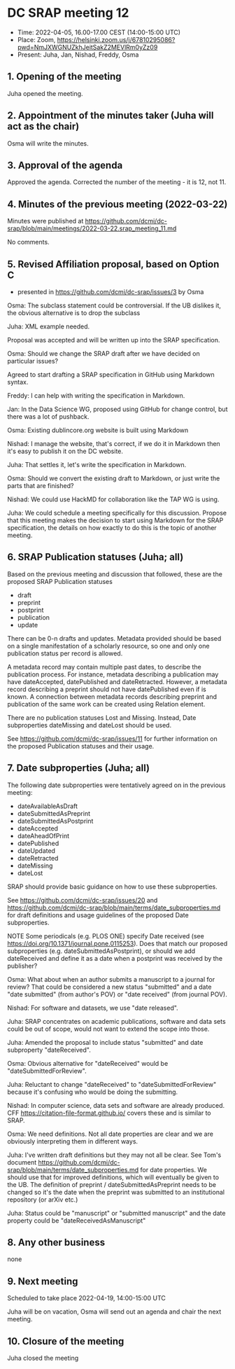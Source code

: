 # DC SRAP meeting 12

* Time: 2022-04-05, 16.00-17.00 CEST (14:00-15:00 UTC)
* Place: Zoom, https://helsinki.zoom.us/j/67810295086?pwd=NmJXWGNUZkhJeitSakZ2MEVlRm0yZz09
* Present: Juha, Jan, Nishad, Freddy, Osma

## 1. Opening of the meeting 

Juha opened the meeting.

## 2. Appointment of the minutes taker (Juha will act as the chair)

Osma will write the minutes.

## 3. Approval of the agenda

Approved the agenda. Corrected the number of the meeting - it is 12, not 11.

## 4. Minutes of the previous meeting (2022-03-22)

Minutes were published at https://github.com/dcmi/dc-srap/blob/main/meetings/2022-03-22.srap_meeting_11.md

No comments.

## 5. Revised Affiliation proposal, based on Option C

* presented in https://github.com/dcmi/dc-srap/issues/3 by Osma

Osma: The subclass statement could be controversial. If the UB dislikes it, the obvious alternative is to drop the subclass

Juha: XML example needed.

Proposal was accepted and will be written up into the SRAP specification.

Osma: Should we change the SRAP draft after we have decided on particular issues?

Agreed to start drafting a SRAP specification in GitHub using Markdown syntax.

Freddy: I can help with writing the specification in Markdown.

Jan: In the Data Science WG, proposed using GitHub for change control, but there was a lot of pushback.

Osma: Existing dublincore.org website is built using Markdown

Nishad: I manage the website, that's correct, if we do it in Markdown then it's easy to publish it on the DC website.

Juha: That settles it, let's write the specification in Markdown.

Osma: Should we convert the existing draft to Markdown, or just write the parts that are finished?

Nishad: We could use HackMD for collaboration like the TAP WG is using.

Juha: We could schedule a meeting specifically for this discussion. Propose that this meeting makes the decision to start using Markdown for the SRAP specification, the details on how exactly to do this is the topic of another meeting.

## 6. SRAP Publication statuses (Juha; all)

Based on the previous meeting and discussion that followed, these are the proposed SRAP Publication statuses 

* draft
* preprint 
* postprint 
* publication 
* update 

There can be 0-n drafts and updates. Metadata provided should be based on a single manifestation of a scholarly resource, so one and only one publication status per record is allowed. 

A metadata record may contain multiple past dates, to describe the publication process. For instance, metadata describing a publication may have dateAccepted, datePublished and dateRetracted. However, a metadata record describing a preprint should not have datePublished even if is known. A connection between metadata records describing preprint and publication of the same work can be created using Relation element.

There are no publication statuses Lost and Missing. Instead, Date subproperties dateMissing and dateLost should be used.

See https://github.com/dcmi/dc-srap/issues/11 for further information on the proposed Publication statuses and their usage. 

## 7. Date subproperties (Juha; all)

The following date subproperties were tentatively agreed on in the previous meeting: 

* dateAvailableAsDraft
* dateSubmittedAsPreprint
* dateSubmittedAsPostprint
* dateAccepted
* dateAheadOfPrint
* datePublished
* dateUpdated
* dateRetracted 
* dateMissing 
* dateLost 

SRAP should provide basic guidance on how to use these subproperties. 

See https://github.com/dcmi/dc-srap/issues/20 and https://github.com/dcmi/dc-srap/blob/main/terms/date_subproperties.md for draft definitions and usage guidelines of the proposed Date subproperties. 

NOTE Some periodicals (e.g. PLOS ONE) specify Date received (see https://doi.org/10.1371/journal.pone.0115253). Does that match our proposed subproperties (e.g. dateSubmittedAsPostprint), or should we add dateReceived and define it as a date when a postprint was received by the publisher? 

Osma: What about when an author submits a manuscript to a journal for review? That could be considered a new status "submitted" and a date "date submitted" (from author's POV) or "date received" (from journal POV).

Nishad: For software and datasets, we use "date released". 

Juha: SRAP concentrates on academic publications, software and data sets could be out of scope, would not want to extend the scope into those.

Juha: Amended the proposal to include status "submitted" and date subproperty "dateReceived".

Osma: Obvious alternative for "dateReceived" would be "dateSubmittedForReview".

Juha: Reluctant to change "dateReceived" to "dateSubmittedForReview" because it's confusing who would be doing the submitting.

Nishad: In computer science, data sets and software are already produced. CFF https://citation-file-format.github.io/ covers these and is similar to SRAP.

Osma: We need definitions. Not all date properties are clear and we are obviously interpreting them in different ways.

Juha: I've written draft definitions but they may not all be clear. See Tom's document https://github.com/dcmi/dc-srap/blob/main/terms/date_subproperties.md for date properties. We should use that for improved definitions, which will eventually be given to the UB. The definition of preprint / dateSubmittedAsPreprint needs to be changed so it's the date when the preprint was submitted to an institutional repository (or arXiv etc.)

Juha: Status could be "manuscript" or "submitted manuscript" and the date property could be "dateReceivedAsManuscript"

## 8. Any other business 

none

## 9. Next meeting

Scheduled to take place 2022-04-19, 14:00-15:00 UTC

Juha will be on vacation, Osma will send out an agenda and chair the next meeting.

## 10. Closure of the meeting

Juha closed the meeting
